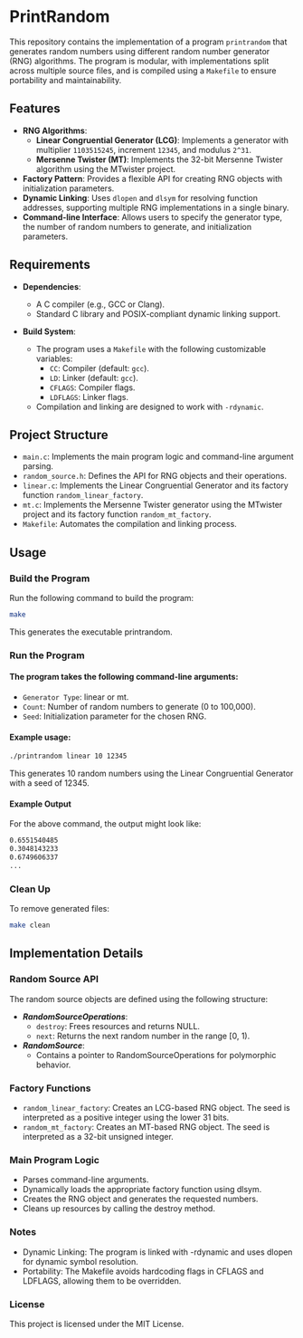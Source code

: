 # PrintRandom

This repository contains the implementation of a program `printrandom` that generates random numbers using different random number generator (RNG) algorithms. The program is modular, with implementations split across multiple source files, and is compiled using a `Makefile` to ensure portability and maintainability.

## Features

- **RNG Algorithms**:
  - **Linear Congruential Generator (LCG)**: Implements a generator with multiplier `1103515245`, increment `12345`, and modulus `2^31`.
  - **Mersenne Twister (MT)**: Implements the 32-bit Mersenne Twister algorithm using the MTwister project.
- **Factory Pattern**: Provides a flexible API for creating RNG objects with initialization parameters.
- **Dynamic Linking**: Uses `dlopen` and `dlsym` for resolving function addresses, supporting multiple RNG implementations in a single binary.
- **Command-line Interface**: Allows users to specify the generator type, the number of random numbers to generate, and initialization parameters.

## Requirements

- **Dependencies**:
  - A C compiler (e.g., GCC or Clang).
  - Standard C library and POSIX-compliant dynamic linking support.

- **Build System**:
  - The program uses a `Makefile` with the following customizable variables:
    - `CC`: Compiler (default: `gcc`).
    - `LD`: Linker (default: `gcc`).
    - `CFLAGS`: Compiler flags.
    - `LDFLAGS`: Linker flags.
  - Compilation and linking are designed to work with `-rdynamic`.

## Project Structure

- `main.c`: Implements the main program logic and command-line argument parsing.
- `random_source.h`: Defines the API for RNG objects and their operations.
- `linear.c`: Implements the Linear Congruential Generator and its factory function `random_linear_factory`.
- `mt.c`: Implements the Mersenne Twister generator using the MTwister project and its factory function `random_mt_factory`.
- `Makefile`: Automates the compilation and linking process.

## Usage

### Build the Program

Run the following command to build the program:

```bash
make
```

This generates the executable printrandom.

### Run the Program

#### The program takes the following command-line arguments:

- `Generator Type`: linear or mt.
- `Count`: Number of random numbers to generate (0 to 100,000).
- `Seed`: Initialization parameter for the chosen RNG.

#### Example usage:

```bash
./printrandom linear 10 12345
```

This generates 10 random numbers using the Linear Congruential Generator with a seed of 12345.

#### Example Output

For the above command, the output might look like:

```bash
0.6551540485
0.3048143233
0.6749606337
...
```

### Clean Up

To remove generated files:

```bash
make clean
```

## Implementation Details
### Random Source API

The random source objects are defined using the following structure:

- ***RandomSourceOperations***:
    - `destroy`: Frees resources and returns NULL.
    - `next`: Returns the next random number in the range [0, 1).
- ***RandomSource***:
    - Contains a pointer to RandomSourceOperations for polymorphic behavior.

### Factory Functions

- `random_linear_factory`: Creates an LCG-based RNG object. The seed is interpreted as a positive integer using the lower 31 bits.
- `random_mt_factory`: Creates an MT-based RNG object. The seed is interpreted as a 32-bit unsigned integer.

### Main Program Logic

- Parses command-line arguments.
- Dynamically loads the appropriate factory function using dlsym.
- Creates the RNG object and generates the requested numbers.
- Cleans up resources by calling the destroy method.

### Notes

- Dynamic Linking: The program is linked with -rdynamic and uses dlopen for dynamic symbol resolution.
- Portability: The Makefile avoids hardcoding flags in CFLAGS and LDFLAGS, allowing them to be overridden.

### License

This project is licensed under the MIT License.
